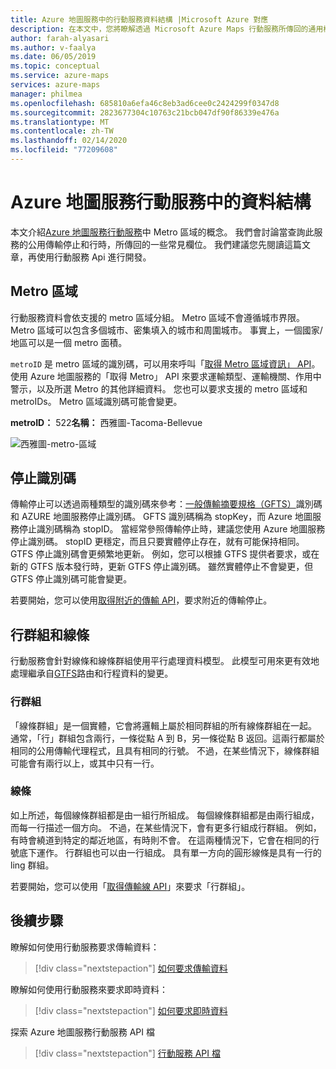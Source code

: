 ```yaml
---
title: Azure 地圖服務中的行動服務資料結構 |Microsoft Azure 對應
description: 在本文中，您將瞭解透過 Microsoft Azure Maps 行動服務所傳回的通用欄位和資料結構。
author: farah-alyasari
ms.author: v-faalya
ms.date: 06/05/2019
ms.topic: conceptual
ms.service: azure-maps
services: azure-maps
manager: philmea
ms.openlocfilehash: 685810a6efa46c8eb3ad6cee0c2424299f0347d8
ms.sourcegitcommit: 2823677304c10763c21bcb047df90f86339e476a
ms.translationtype: MT
ms.contentlocale: zh-TW
ms.lasthandoff: 02/14/2020
ms.locfileid: "77209608"
---
```

# <a name="data-structures-in-azure-maps-mobility-service"></a>Azure 地圖服務行動服務中的資料結構

本文介紹[Azure 地圖服務行動服務](https://aka.ms/AzureMapsMobilityService)中 Metro 區域的概念。 我們會討論當查詢此服務的公用傳輸停止和行時，所傳回的一些常見欄位。 我們建議您先閱讀這篇文章，再使用行動服務 Api 進行開發。

## <a name="metro-area"></a>Metro 區域

行動服務資料會依支援的 metro 區域分組。 Metro 區域不會遵循城市界限。 Metro 區域可以包含多個城市、密集填入的城市和周圍城市。 事實上，一個國家/地區可以是一個 metro 面積。 

`metroID` 是 metro 區域的識別碼，可以用來呼叫「[取得 Metro 區域資訊」 API](https://aka.ms/AzureMapsMobilityMetroAreaInfo)。 使用 Azure 地圖服務的「取得 Metro」 API 來要求運輸類型、運輸機關、作用中警示，以及所選 Metro 的其他詳細資料。 您也可以要求支援的 metro 區域和 metroIDs。 Metro 區域識別碼可能會變更。

**metroID：** 522**名稱：** 西雅圖-Tacoma-Bellevue

![西雅圖-metro-區域](./media/mobility-service-data-structure/seattle-metro.png)

## <a name="stop-ids"></a>停止識別碼

傳輸停止可以透過兩種類型的識別碼來參考：[一般傳輸摘要規格（GFTS）](https://gtfs.org/)識別碼和 AZURE 地圖服務停止識別碼。 GFTS 識別碼稱為 stopKey，而 Azure 地圖服務停止識別碼稱為 stopID。 當經常參照傳輸停止時，建議您使用 Azure 地圖服務停止識別碼。 stopID 更穩定，而且只要實體停止存在，就有可能保持相同。 GTFS 停止識別碼會更頻繁地更新。 例如，您可以根據 GTFS 提供者要求，或在新的 GTFS 版本發行時，更新 GTFS 停止識別碼。 雖然實體停止不會變更，但 GTFS 停止識別碼可能會變更。

若要開始，您可以使用[取得附近的傳輸 API](https://aka.ms/AzureMapsMobilityNearbyTransit)，要求附近的傳輸停止。

## <a name="line-groups-and-lines"></a>行群組和線條

行動服務會針對線條和線條群組使用平行處理資料模型。 此模型可用來更有效地處理繼承自[GTFS](https://gtfs.org/)路由和行程資料的變更。


### <a name="line-groups"></a>行群組

「線條群組」是一個實體，它會將邏輯上屬於相同群組的所有線條群組在一起。 通常，「行」群組包含兩行，一條從點 A 到 B，另一條從點 B 返回。這兩行都屬於相同的公用傳輸代理程式，且具有相同的行號。 不過，在某些情況下，線條群組可能會有兩行以上，或其中只有一行。


### <a name="lines"></a>線條

如上所述，每個線條群組都是由一組行所組成。 每個線條群組都是由兩行組成，而每一行描述一個方向。  不過，在某些情況下，會有更多行組成行群組。 例如，有時會繞道到特定的鄰近地區，有時則不會。 在這兩種情況下，它會在相同的行號底下運作。 行群組也可以由一行組成。 具有單一方向的圓形線條是具有一行的 ling 群組。

若要開始，您可以使用「[取得傳輸線 API](https://aka.ms/AzureMapsMobilityTransitLine)」來要求「行群組」。


## <a name="next-steps"></a>後續步驟

瞭解如何使用行動服務要求傳輸資料：

> [!div class="nextstepaction"]
> [如何要求傳輸資料](how-to-request-transit-data.md)

瞭解如何使用行動服務來要求即時資料：

> [!div class="nextstepaction"]
> [如何要求即時資料](how-to-request-real-time-data.md)

探索 Azure 地圖服務行動服務 API 檔

> [!div class="nextstepaction"]
> [行動服務 API 檔](https://aka.ms/AzureMapsMobilityService)
